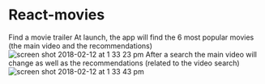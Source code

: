# React-movies
Find a movie trailer
At launch, the app will find the 6 most popular movies (the main video and the recommendations)
![screen shot 2018-02-12 at 1 33 23 pm](https://user-images.githubusercontent.com/25218291/36097305-b73963bc-0ffa-11e8-9404-67b0b7a320e2.png)
After a search the main video will change as well as the recommendations (related to the video search)
![screen shot 2018-02-12 at 1 33 43 pm](https://user-images.githubusercontent.com/25218291/36097373-02bb5b6a-0ffb-11e8-8918-d092ced5cbd3.png)
